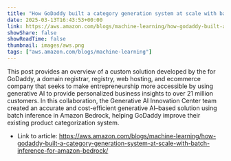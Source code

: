 ```yaml
---
title: "How GoDaddy built a category generation system at scale with batch inference for Amazon Bedrock"
date: 2025-03-13T16:43:53+00:00
link: https://aws.amazon.com/blogs/machine-learning/how-godaddy-built-a-category-generation-system-at-scale-with-batch-inference-for-amazon-bedrock/
showShare: false
showReadTime: false
thumbnail: images/aws.png
tags: ["aws.amazon.com/blogs/machine-learning"]
---
```

This post provides an overview of a custom solution developed by the for GoDaddy, a domain registrar, registry, web hosting, and ecommerce company that seeks to make entrepreneurship more accessible by using generative AI to provide personalized business insights to over 21 million customers. In this collaboration, the Generative AI Innovation Center team created an accurate and cost-efficient generative AI–based solution using batch inference in Amazon Bedrock, helping GoDaddy improve their existing product categorization system.

- Link to article: https://aws.amazon.com/blogs/machine-learning/how-godaddy-built-a-category-generation-system-at-scale-with-batch-inference-for-amazon-bedrock/